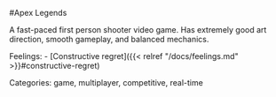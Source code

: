 #Apex Legends

A fast-paced first person shooter video game. Has extremely good art direction, smooth gameplay, and balanced mechanics.

Feelings:   - [Constructive regret]({{< relref "/docs/feelings.md" >}}#constructive-regret)

Categories: game, multiplayer, competitive, real-time